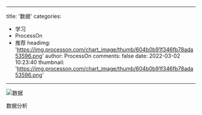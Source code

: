 
---
title: '数据'
categories: 
 - 学习
 - ProcessOn
 - 推荐
headimg: 'https://img.processon.com/chart_image/thumb/604b0b91f346fb78ada53596.png'
author: ProcessOn
comments: false
date: 2022-03-02 10:23:40
thumbnail: 'https://img.processon.com/chart_image/thumb/604b0b91f346fb78ada53596.png'
---

<div>   
<img class="thumb" alt="数据" src="https://img.processon.com/chart_image/thumb/604b0b91f346fb78ada53596.png" referrerpolicy="no-referrer">
<p>数据分析</p>  
</div>
            